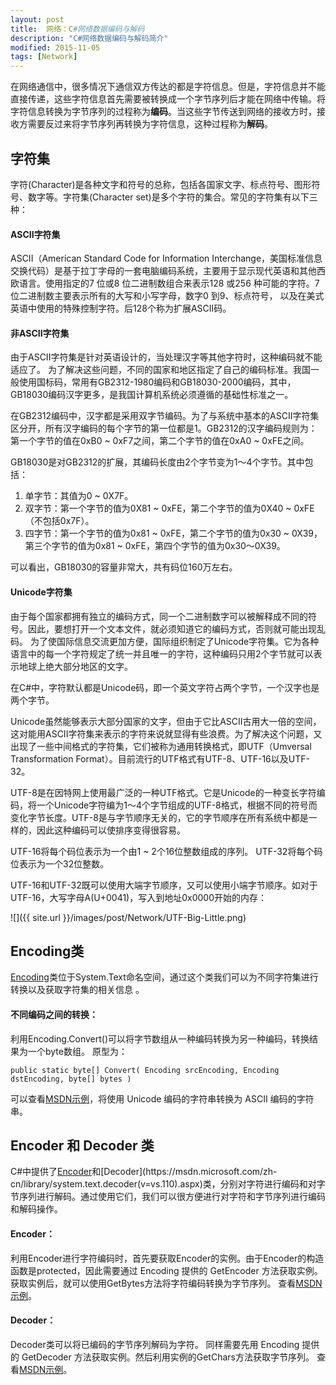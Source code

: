 ```yaml
---
layout: post
title:  网络：C#网络数据编码与解码
description: "C#网络数据编码与解码简介"
modified: 2015-11-05
tags: [Network]
---
```


在网络通信中，很多情况下通信双方传达的都是字符信息。但是，字符信息并不能直接传递，这些字符信息首先需要被转换成一个字节序列后才能在网络中传输。将字符信息转换为字节序列的过程称为**编码**。当这些字节传送到网络的接收方时，接收方需要反过来将字节序列再转换为字符信息，这种过程称为**解码**。

## 字符集
字符(Character)是各种文字和符号的总称，包括各国家文字、标点符号、图形符号、数字等。字符集(Character set)是多个字符的集合。常见的字符集有以下三种：

#### ASCII字符集
ASCII（American Standard Code for Information Interchange，美国标准信息交换代码）是基于拉丁字母的一套电脑编码系统，主要用于显示现代英语和其他西欧语言。使用指定的7 位或8 位二进制数组合来表示128 或256 种可能的字符。7 位二进制数主要表示所有的大写和小写字母，数字0 到9、标点符号， 以及在美式英语中使用的特殊控制字符。后128个称为扩展ASCII码。

#### 非ASCII字符集
由于ASCII字符集是针对英语设计的，当处理汉字等其他字符时，这种编码就不能适应了。
为了解决这些问题，不同的国家和地区指定了自己的编码标准。我国一般使用国标码，常用有GB2312-1980编码和GB18030-2000编码，其中，GB18030编码汉字更多，是我国计算机系统必须遵循的基础性标准之一。

在GB2312编码中，汉字都是采用双字节编码。为了与系统中基本的ASCII字符集区分开，所有汉字编码的每个字节的第一位都是1。GB2312的汉字编码规则为：第一个字节的值在0xB0 ~ 0xF7之间，第二个字节的值在0xA0 ~ 0xFE之间。

GB18030是对GB2312的扩展，其编码长度由2个字节变为1～4个字节。其中包括：

1. 单字节：其值为0 ~ 0X7F。
2. 双字节：第一个字节的值为0X81 ~ 0xFE，第二个字节的值为0X40 ~ 0xFE（不包括0x7F）。
3. 四字节：第一个字节的值为0x81 ~ 0xFE，第二个字节的值为0x30 ~ 0X39，第三个字节的值为0x81 ~ 0xFE，第四个字节的值为0x30～0X39。

可以看出，GB18030的容量非常大，共有码位160万左右。

#### Unicode字符集
由于每个国家都拥有独立的编码方式，同一个二进制数字可以被解释成不同的符号。因此，要想打开一个文本文件，就必须知道它的编码方式，否则就可能出现乱码。
为了使国际信息交流更加方便，国际组织制定了Unicode字符集。它为各种语言中的每一个字符规定了统一并且唯一的字符，这种编码只用2个字节就可以表示地球上绝大部分地区的文字。

在C#中，字符默认都是Unicode码，即一个英文字符占两个字节，一个汉字也是两个字节。

Unicode虽然能够表示大部分国家的文字，但由于它比ASCII古用大一倍的空间，这对能用ASCII字符集来表示的字符来说就显得有些浪费。为了解决这个问题，又出现了一些中间格式的字符集，它们被称为通用转换格式，即UTF（Umversal Transformation Format）。目前流行的UTF格式有UTF-8、UTF-16以及UTF-32。

UTF-8是在因特网上使用最广泛的一种UTF格式。它是Unicode的一种变长字符编码，将一个Unicode字符编为1～4个字节组成的UTF-8格式，根据不同的符号而变化字节长度。UTF-8是与字节顺序无关的，它的字节顺序在所有系统中都是一样的，因此这种编码可以使排序变得很容易。

UTF-16将每个码位表示为一个由1 ~ 2个16位整数组成的序列。
UTF-32将每个码位表示为一个32位整数。

UTF-16和UTF-32既可以使用大端字节顺序，又可以使用小端字节顺序。如对于UTF-16，大写字母A(U+0041)，写入到地址0x0000开始的内存：

![]({{ site.url }}/images/post/Network/UTF-Big-Little.png)

## Encoding类

[Encoding](https://msdn.microsoft.com/zh-cn/library/system.text.encoding(v=vs.110).aspx)类位于System.Text命名空间，通过这个类我们可以为不同字符集进行转换以及获取字符集的相关信息 。

#### 不同编码之间的转换：
利用Encoding.Convert()可以将字节数组从一种编码转换为另一种编码，转换结果为一个byte数组。
原型为：

    public static byte[] Convert( Encoding srcEncoding, Encoding dstEncoding, byte[] bytes )

可以查看[MSDN示例](https://msdn.microsoft.com/zh-cn/library/kdcak6ye(v=vs.110).aspx#Anchor_2)，将使用 Unicode 编码的字符串转换为 ASCII 编码的字符串。


## Encoder 和 Decoder 类

C#中提供了[Encoder](https://msdn.microsoft.com/zh-cn/library/system.text.encoder(v=vs.110).aspx)和[Decoder](https://msdn.microsoft.com/zh-cn/library/system.text.decoder(v=vs.110).aspx)类，分别对字符进行编码和对字节序列进行解码。通过使用它们，我们可以很方便进行对字符和字节序列进行编码和解码操作。

#### Encoder：
利用Encoder进行字符编码时，首先要获取Encoder的实例。由于Encoder的构造函数是protected，因此需要通过 Encoding 提供的 GetEncoder 方法获取实例。
获取实例后，就可以使用GetBytes方法将字符编码转换为字节序列。
查看[MSDN示例](https://msdn.microsoft.com/zh-cn/library/5zxk59x5(v=vs.110).aspx#Anchor_3)。

#### Decoder：
Decoder类可以将已编码的字节序列解码为字符。
同样需要先用  Encoding 提供的 GetDecoder 方法获取实例。然后利用实例的GetChars方法获取字节序列。
查看[MSDN示例](https://msdn.microsoft.com/zh-cn/library/125z2etb(v=vs.110).aspx#Anchor_3)。